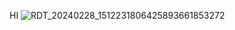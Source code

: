 HI
![RDT_20240228_1512231806425893661853272](https://github.com/Not9Irons/9Irons.github.io/assets/160155748/4d99191b-6cfc-4ef4-9525-23b5ffc84e90)
